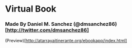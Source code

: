 # Virtual Book

### Made By Daniel M. Sanchez (@dmsanchez86)[http://twitter.com/dmsanchez86]

(Preview)[http://atarrayaitinerante.org/ebookapp/index.html]